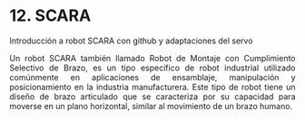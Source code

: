 # 12. SCARA

Introducción a robot SCARA con github y adaptaciones del servo 
<p style="text-align: justify;">
Un robot SCARA también llamado Robot de Montaje con Cumplimiento Selectivo de Brazo, es un tipo específico de robot industrial utilizado comúnmente en aplicaciones de ensamblaje, manipulación y posicionamiento en la industria manufacturera. Este tipo de robot tiene un diseño de brazo articulado que se caracteriza por su capacidad para moverse en un plano horizontal, similar al movimiento de un brazo humano.
</p style="text-align: justify;">